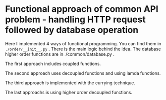 # Functional approach of common API problem - handling HTTP request followed by database operation

Here I implemented 4 ways of functional programming. You can find them in `./order/__init__.py` . There is the main logic behind the idea. The database higher order functions are in ./common/database.py .

The first approach includes coupled functions.

The second approach uses decoupled functions and using lamda functions.

The third approach is implemented with the currying technique.

The last approachs is using higher order decoupled functions.
